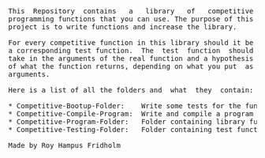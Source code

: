 
<pre>
This  Repository  contains   a   library   of   competitive
programming functions that you can use. The purpose of this
project is to write functions and increase the library.

For every competitive function in this library should it be
a corresponding test function.  The  test  function  should
take in the arguments of the real function and a hypothesis
of what the function returns, depending on what you put  as
arguments.

Here is a list of all the folders and  what  they  contain:

* Competitive-Bootup-Folder:    Write some tests for the functions
* Competitive-Compile-Program:  Write and compile a program
* Competitive-Program-Folder:   Folder containing library functions
* Competitive-Testing-Folder:   Folder containing test functions

Made by Roy Hampus Fridholm
</pre>
